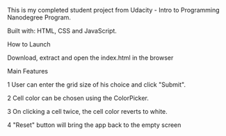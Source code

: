 This is my completed student project from Udacity - Intro to Programming Nanodegree Program.

Built with: HTML, CSS and JavaScript.

How to Launch

Download, extract and open the index.html in the browser

Main Features

1 User can enter the grid size of his choice and click "Submit".

2 Cell color can be chosen using the ColorPicker.

3 On clicking a cell twice, the cell color reverts to white.

4 "Reset" button will bring the app back to the empty screen
